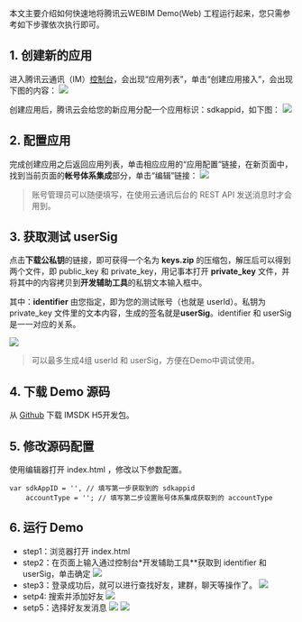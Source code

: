 本文主要介绍如何快速地将腾讯云WEBIM Demo(Web) 工程运行起来，您只需参考如下步骤依次执行即可。

## 1. 创建新的应用
进入腾讯云通讯（IM）[控制台](https://console.cloud.tencent.com/avc)，会出现“应用列表”，单击“创建应用接入”，会出现下图的内容：
![](https://main.qcloudimg.com/raw/27314e92cd2972a8eada8cfba4055ac6.png)

创建应用后，腾讯云会给您的新应用分配一个应用标识：sdkappid，如下图：
![](https://main.qcloudimg.com/raw/826b903373db7cff2adebec6fa3a40a8.png)

## 2. 配置应用
完成创建应用之后返回应用列表，单击相应应用的“应用配置”链接，在新页面中，找到当前页面的**帐号体系集成**部分，单击“编辑”链接：
![](https://main.qcloudimg.com/raw/e3ce0ef527d2d4f8d0b3a0f69cefa78e.png)

>账号管理员可以随便填写，在使用云通讯后台的 REST API 发送消息时才会用到。

## 3. 获取测试 userSig
点击**下载公私钥**的链接，即可获得一个名为 **keys.zip** 的压缩包，解压后可以得到两个文件，即 public_key 和 private_key，用记事本打开 **private_key** 文件，并将其中的内容拷贝到**开发辅助工具**的私钥文本输入框中。

其中：**identifier** 由您指定，即为您的测试账号（也就是 userId）。私钥为 private_key 文件里的文本内容，生成的签名就是**userSig**。identifier 和 userSig 是一一对应的关系。

![](https://main.qcloudimg.com/raw/a1b9bb35760e1e52825c754bd3ef9a52.png)

> 可以最多生成4组 userId 和 userSig，方便在Demo中调试使用。

## 4. 下载 Demo 源码
从 [Github](https://github.com/tencentyun/TIMSDK) 下载 IMSDK H5开发包。

## 5. 修改源码配置
使用编辑器打开 index.html ，修改以下参数配置。  
``` 
var sdkAppID = '', // 填写第一步获取到的 sdkappid
    accountType = ''; // 填写第二步设置账号体系集成获取到的 accountType
```

## 6. 运行 Demo
- step1：浏览器打开 index.html
- step2：在页面上输入通过控制台*开发辅助工具**获取到 identifier 和 userSig，单击确定
![](https://main.qcloudimg.com/raw/77bfeddae0703b84d12fa51f38508adf.png)
- step3：登录成功后，就可以进行查找好友，建群，聊天等操作了。
![](https://main.qcloudimg.com/raw/87e6f5eae834907cab89f50d5ce49b49.png)
- setp4: 搜索并添加好友
![](https://main.qcloudimg.com/raw/ef4c39f1ec649ad4f10cd8764ca51d1c.png)
- setp5：选择好友发消息
![](https://main.qcloudimg.com/raw/ff8c787aa814edefd96468de2da59f26.png)
![](https://main.qcloudimg.com/raw/d55732975bb5d3e8e44a283e1a26ba4b.png)








